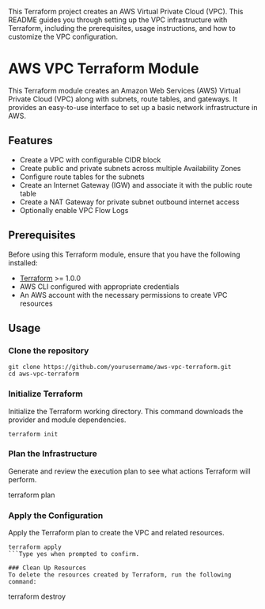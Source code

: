 This Terraform project creates an AWS Virtual Private Cloud (VPC). This README guides you through setting up the VPC infrastructure with Terraform, including the prerequisites, usage instructions, and how to customize the VPC configuration.

# AWS VPC Terraform Module

This Terraform module creates an Amazon Web Services (AWS) Virtual Private Cloud (VPC) along with subnets, route tables, and gateways. It provides an easy-to-use interface to set up a basic network infrastructure in AWS.

## Features

- Create a VPC with configurable CIDR block
- Create public and private subnets across multiple Availability Zones
- Configure route tables for the subnets
- Create an Internet Gateway (IGW) and associate it with the public route table
- Create a NAT Gateway for private subnet outbound internet access
- Optionally enable VPC Flow Logs

## Prerequisites

Before using this Terraform module, ensure that you have the following installed:

- [Terraform](https://www.terraform.io/downloads.html) >= 1.0.0
- AWS CLI configured with appropriate credentials
- An AWS account with the necessary permissions to create VPC resources

## Usage

### Clone the repository
```
git clone https://github.com/yourusername/aws-vpc-terraform.git
cd aws-vpc-terraform
```

### Initialize Terraform
Initialize the Terraform working directory. This command downloads the provider and module dependencies.

```
terraform init
```
###  Plan the Infrastructure
Generate and review the execution plan to see what actions Terraform will perform.

terraform plan

### Apply the Configuration
Apply the Terraform plan to create the VPC and related resources.
```
terraform apply
```Type yes when prompted to confirm.

### Clean Up Resources
To delete the resources created by Terraform, run the following command:
```
terraform destroy
```
